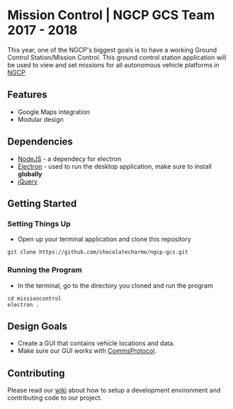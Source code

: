 # Mission Control | NGCP GCS Team 2017 - 2018
This year, one of the NGCP's biggest goals is to have a working Ground Control Station/Mission Control.
This ground control station application will be used to view and set missions for all autonomous vehicle platforms in [NGCP](http://www.calpolyngcp.com/about.html)

## Features

- Google Maps integration
- Modular design

## Dependencies

- [NodeJS](https://nodejs.org/en/) - a dependecy for electron
- [Electron](https://electron.atom.io) - used to run the desktop application, make sure to install **globally**
- [jQuery](https://jquery.com)

## Getting Started

### Setting Things Up

* Open up your terminal application and clone this repository
~~~~
git clone https://github.com/chocolatecharme/ngcp-gcs.git
~~~~
### Running the Program

* In the terminal, go to the directory you cloned and run the program
~~~~
cd missioncontrol
electron .
~~~~

## Design Goals

* Create a GUI that contains vehicle locations and data.
* Make sure our GUI works with [CommsProtocol](https://github.com/NGCP/CommProtocol "CommsProtocol").

## Contributing

Please read our [wiki](https://github.com/NGCP/missioncontrol/wiki) about how to setup a development environment and contributing code to our project.
